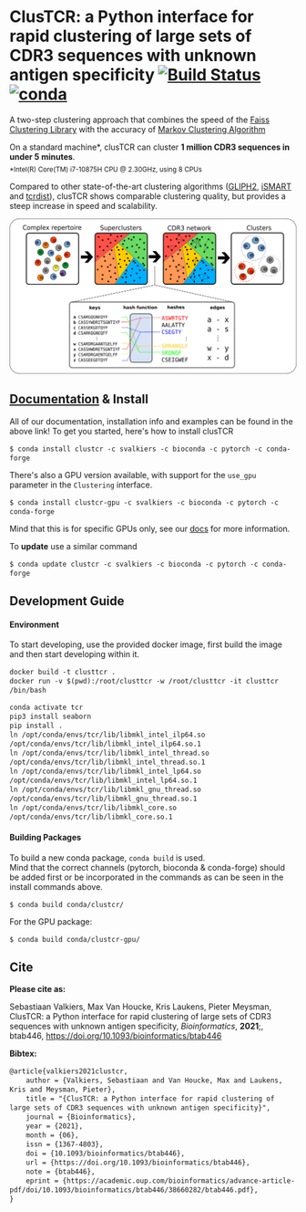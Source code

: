 # ClusTCR: a Python interface for rapid clustering of large sets of CDR3 sequences with unknown antigen specificity [![Build Status](https://travis-ci.com/svalkiers/clusTCR.svg?branch=main)](https://travis-ci.com/svalkiers/clusTCR) [![conda](https://anaconda.org/svalkiers/clustcr/badges/installer/conda.svg)](https://anaconda.org/svalkiers/clustcr)

A two-step clustering approach that combines the speed of the [Faiss Clustering Library](https://github.com/facebookresearch/faiss) with the accuracy of [Markov Clustering Algorithm](https://micans.org/mcl/)

On a standard machine*, clusTCR can cluster **1 million CDR3 sequences in under 5 minutes**.  
<sub>*Intel(R) Core(TM) i7-10875H CPU @ 2.30GHz, using 8 CPUs</sub>

Compared to other state-of-the-art clustering algorithms ([GLIPH2](http://50.255.35.37:8080/),  [iSMART](https://github.com/s175573/iSMART) and [tcrdist](https://github.com/kmayerb/tcrdist3)), clusTCR shows comparable clustering quality, but provides a steep increase in speed and scalability.  

<p align="center">
  <img src="results/figures/workflow.png" alt="drawing" width="800" />
</p>




## [Documentation](https://svalkiers.github.io/clusTCR/) & Install

All of our documentation, installation info and examples can be found in the above link!
To get you started, here's how to install clusTCR

```
$ conda install clustcr -c svalkiers -c bioconda -c pytorch -c conda-forge
```

There's also a GPU version available, with support for the `use_gpu` parameter in the `Clustering` interface.

```
$ conda install clustcr-gpu -c svalkiers -c bioconda -c pytorch -c conda-forge
```

Mind that this is for specific GPUs only, see our [docs](https://svalkiers.github.io/clusTCR/) for more information.

To **update** use a similar command
```
$ conda update clustcr -c svalkiers -c bioconda -c pytorch -c conda-forge
```

## Development Guide

#### Environment

To start developing, use the provided docker image, first build the image and then
start developing within it.

```
docker build -t clusttcr .
docker run -v $(pwd):/root/clusttcr -w /root/clusttcr -it clusttcr /bin/bash
```

```
conda activate tcr
pip3 install seaborn
pip install .
ln /opt/conda/envs/tcr/lib/libmkl_intel_ilp64.so /opt/conda/envs/tcr/lib/libmkl_intel_ilp64.so.1
ln /opt/conda/envs/tcr/lib/libmkl_intel_thread.so /opt/conda/envs/tcr/lib/libmkl_intel_thread.so.1
ln /opt/conda/envs/tcr/lib/libmkl_intel_lp64.so /opt/conda/envs/tcr/lib/libmkl_intel_lp64.so.1
ln /opt/conda/envs/tcr/lib/libmkl_gnu_thread.so /opt/conda/envs/tcr/lib/libmkl_gnu_thread.so.1
ln /opt/conda/envs/tcr/lib/libmkl_core.so /opt/conda/envs/tcr/lib/libmkl_core.so.1
```

#### Building Packages

To build a new conda package, `conda build` is used.  
Mind that the correct channels (pytorch, bioconda & conda-forge) should be added first or be 
incorporated in the commands as can be seen in the install commands above.

```
$ conda build conda/clustcr/
```

For the GPU package:

```
$ conda build conda/clustcr-gpu/
```

## Cite

**Please cite as:**

Sebastiaan Valkiers, Max Van Houcke, Kris Laukens, Pieter Meysman, ClusTCR: a Python interface for rapid clustering of large sets of CDR3  sequences with unknown antigen specificity, *Bioinformatics*, **2021**;, btab446, https://doi.org/10.1093/bioinformatics/btab446

**Bibtex:**

```
@article{valkiers2021clustcr,
    author = {Valkiers, Sebastiaan and Van Houcke, Max and Laukens, Kris and Meysman, Pieter},
    title = "{ClusTCR: a Python interface for rapid clustering of large sets of CDR3 sequences with unknown antigen specificity}",
    journal = {Bioinformatics},
    year = {2021},
    month = {06},
    issn = {1367-4803},
    doi = {10.1093/bioinformatics/btab446},
    url = {https://doi.org/10.1093/bioinformatics/btab446},
    note = {btab446},
    eprint = {https://academic.oup.com/bioinformatics/advance-article-pdf/doi/10.1093/bioinformatics/btab446/38660282/btab446.pdf},
}
```

